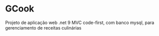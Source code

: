 # GCook
Projeto de aplicação web .net 9 MVC code-first, com banco mysql, para gerenciamento de receitas culinárias
